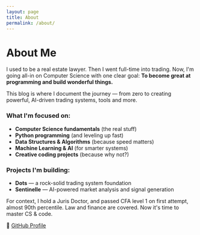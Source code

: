 ```yaml
---
layout: page  
title: About  
permalink: /about/  
---
```


# About Me

I used to be a real estate lawyer. Then I went full-time into trading. Now, I'm going all-in on Computer Science with one clear goal: **To become great at programming and build wonderful things.**

This blog is where I document the journey — from zero to creating powerful, AI-driven trading systems, tools and more.

### What I'm focused on:
- **Computer Science fundamentals** (the real stuff)
- **Python programming** (and leveling up fast)
- **Data Structures & Algorithms** (because speed matters)
- **Machine Learning & AI** (for smarter systems)
- **Creative coding projects** (because why not?)

### Projects I'm building:
- **Dots** — a rock-solid trading system foundation  
- **Sentinelle** — AI-powered market analysis and signal generation  

For context, I hold a Juris Doctor, and passed CFA level 1 on first attempt, almost 90th percentile.
Law and finance are covered.
Now it's time to master CS & code.

🔗 [GitHub Profile](https://github.com/Rae699)